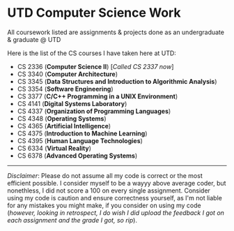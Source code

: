# UTD Computer Science Work
All coursework listed are assignments & projects done as an undergraduate & graduate @ UTD

Here is the list of the CS courses I have taken here at UTD:
- CS 2336 (**Computer Science II**) [*Called CS 2337 now*]
- CS 3340 (**Computer Architecture**)
- CS 3345 (**Data Structures and Introduction to Algorithmic Analysis**)
- CS 3354 (**Software Engineering**)
- CS 3377 (**C/C++ Programming in a UNIX Environment**)
- CS 4141 (**Digital Systems Laboratory**)
- CS 4337 (**Organization of Programming Languages**)
- CS 4348 (**Operating Systems**)
- CS 4365 (**Artificial Intelligence**)
- CS 4375 (**Introduction to Machine Learning**)
- CS 4395 (**Human Language Technologies**)
- CS 6334 (**Virtual Reality**)
- CS 6378 (**Advanced Operating Systems**)
---
*Disclaimer*: Please do not assume all my code is correct or the most efficient possible. I consider myself to be a wayyy above average coder, but nonethless, I did not score a 100 on every single assignment. Consider using my code is caution and ensure correctness yourself, as I'm not liable for any mistakes you might make, if you consider on using my code (*however, looking in retrospect, I do wish I did upload the feedback I got on each assignment and the grade I got, so rip*).
